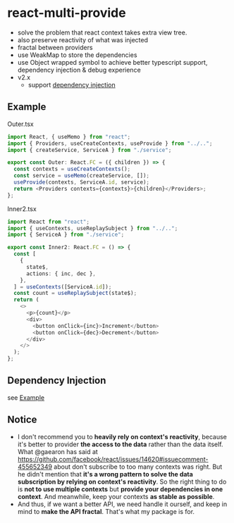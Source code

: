 # react-multi-provide

- solve the problem that react context takes extra view tree.
- also preserve reactivity of what was injected
- fractal between providers
- use WeakMap to store the dependencies
- use Object wrapped symbol to achieve better typescript support, dependency injection & debug experience
- v2.x
  - support [dependency injection](#dependency-injection)

## Example

Outer.tsx

```typescript
import React, { useMemo } from "react";
import { Providers, useCreateContexts, useProvide } from "../..";
import { createService, ServiceA } from "./service";

export const Outer: React.FC = ({ children }) => {
  const contexts = useCreateContexts();
  const service = useMemo(createService, []);
  useProvide(contexts, ServiceA.id, service);
  return <Providers contexts={contexts}>{children}</Providers>;
};
```

Inner2.tsx

```typescript
import React from "react";
import { useContexts, useReplaySubject } from "../..";
import { ServiceA } from "./service";

export const Inner2: React.FC = () => {
  const [
    {
      state$,
      actions: { inc, dec },
    },
  ] = useContexts([ServiceA.id]);
  const count = useReplaySubject(state$);
  return (
    <>
      <p>{count}</p>
      <div>
        <button onClick={inc}>Increment</button>
        <button onClick={dec}>Decrement</button>
      </div>
    </>
  );
};
```

## Dependency Injection
see [Example](./packages/react-multi-provide/src/dependency_injection/Readme.md)

## Notice

- I don't recommend you to **heavily rely on context's reactivity**, because it's better to provider **the access to the data** rather than the data itself. What @gaearon has said at https://github.com/facebook/react/issues/14620#issuecomment-455652349 about don't subscribe to too many contexts was right. But he didn't mention that **it's a wrong pattern to solve the data subscription by relying on context's reactivity**. So the right thing to do is **not to use multiple contexts** but **provide your dependencies in one context**. And meanwhile, keep your contexts **as stable as possible**.
- And thus, if we want a better API, we need handle it ourself, and keep in mind to **make the API fractal**. That's what my package is for.
